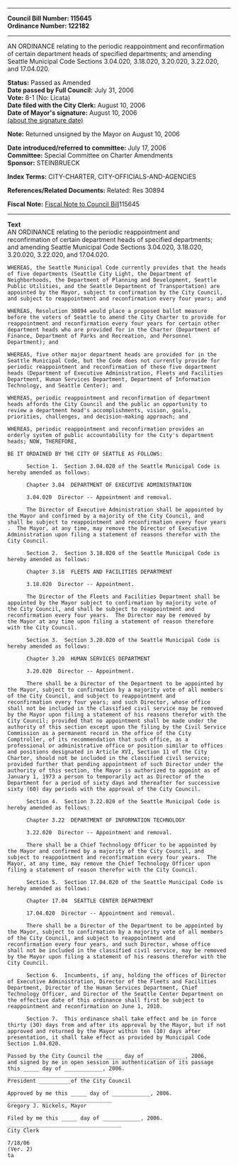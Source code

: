 * * * * *  
  
**Council Bill Number: [](#h0)[](#h2)115645**   
**Ordinance Number: 122182**  
  
* * * * *  
  
AN ORDINANCE relating to the periodic reappointment and reconfirmation of certain department heads of specified departments; and amending Seattle Municipal Code Sections 3.04.020, 3.18.020, 3.20.020, 3.22.020, and 17.04.020.  
  
**Status:** Passed as Amended   
**Date passed by Full Council:** July 31, 2006   
**Vote:** 8-1 (No: Licata)   
**Date filed with the City Clerk:** August 10, 2006   
**Date of Mayor's signature:** August 10, 2006   
[(about the signature date)](/~public/approvaldate.htm)   
  
**Note:** Returned unsigned by the Mayor on August 10, 2006  
  
  
**Date introduced/referred to committee:** July 17, 2006   
**Committee:** Special Committee on Charter Amendments   
**Sponsor:** STEINBRUECK   
  
**Index Terms:** CITY-CHARTER, CITY-OFFICIALS-AND-AGENCIES  
  
**References/Related Documents:** Related: Res 30894  
  
**Fiscal Note:** [Fiscal Note to Council Bill](http://clerk.seattle.gov/~public/fnote/115645.htm)[](#h1)[](#h3)115645  
  
* * * * *  
  
**Text**  
    AN ORDINANCE relating to the periodic reappointment and  
    reconfirmation of certain department heads of specified departments;  
    and amending Seattle Municipal Code Sections 3.04.020, 3.18.020,  
    3.20.020, 3.22.020, and 17.04.020.  
  
    WHEREAS, the Seattle Municipal Code currently provides that the heads  
    of five departments (Seattle City Light, the Department of  
    Neighborhoods, the Department of Planning and Development, Seattle  
    Public Utilities, and the Seattle Department of Transportation) are  
    appointed by the Mayor, subject to confirmation by the City Council,  
    and subject to reappointment and reconfirmation every four years; and  
  
    WHEREAS, Resolution 30894 would place a proposed ballot measure  
    before the voters of Seattle to amend the City Charter to provide for  
    reappointment and reconfirmation every four years for certain other  
    department heads who are provided for in the Charter (Department of  
    Finance, Department of Parks and Recreation, and Personnel  
    Department); and  
  
    WHEREAS, five other major department heads are provided for in the  
    Seattle Municipal Code, but the Code does not currently provide for  
    periodic reappointment and reconfirmation of these five department  
    heads (Department of Executive Administration, Fleets and Facilities  
    Department, Human Services Department, Department of Information  
    Technology, and Seattle Center); and  
  
    WHEREAS, periodic reappointment and reconfirmation of department  
    heads affords the City Council and the public an opportunity to  
    review a department head's accomplishments, vision, goals,  
    priorities, challenges, and decision-making approach; and  
  
    WHEREAS, periodic reappointment and reconfirmation provides an  
    orderly system of public accountability for the City's department  
    heads; NOW, THEREFORE,  
  
    BE IT ORDAINED BY THE CITY OF SEATTLE AS FOLLOWS:  
  
          Section 1.  Section 3.04.020 of the Seattle Municipal Code is  
    hereby amended as follows:  
  
          Chapter 3.04  DEPARTMENT OF EXECUTIVE ADMINISTRATION  
  
          3.04.020  Director -- Appointment and removal.  
  
          The Director of Executive Administration shall be appointed by  
    the Mayor and confirmed by a majority of the City Council, and  
    shall be subject to reappointment and reconfirmation every four years  
    .  The Mayor, at any time, may remove the Director of Executive  
    Administration upon filing a statement of reasons therefor with the  
    City Council.  
  
          Section 2.  Section 3.18.020 of the Seattle Municipal Code is  
    hereby amended as follows:  
  
          Chapter 3.18  FLEETS AND FACILITIES DEPARTMENT  
  
          3.18.020  Director -- Appointment.  
  
          The Director of the Fleets and Facilities Department shall be  
    appointed by the Mayor subject to confirmation by majority vote of  
    the City Council, and shall be subject to reappointment and  
    reconfirmation every four years.  The Director may be removed by  
    the Mayor at any time upon filing a statement of reason therefore  
    with the City Council.  
  
          Section 3.  Section 3.20.020 of the Seattle Municipal Code is  
    hereby amended as follows:  
  
          Chapter 3.20  HUMAN SERVICES DEPARTMENT  
  
          3.20.020  Director -- Appointment.  
  
          There shall be a Director of the Department to be appointed by  
    the Mayor, subject to confirmation by a majority vote of all members  
    of the City Council, and subject to reappointment and  
    reconfirmation every four years; and such Director, whose office  
    shall not be included in the classified civil service may be removed  
    by the Mayor upon filing a statement of his reasons therefor with the  
    City Council; provided that no appointment shall be made under the  
    authority of this section except upon the filing by the Civil Service  
    Commission as a permanent record in the office of the City  
    Comptroller, of its recommendation that such office, as a  
    professional or administrative office or position similar to offices  
    and positions designated in Article XVI, Section 11 of the City  
    Charter, should not be included in the classified civil service;  
    provided further that pending appointment of such Director under the  
    authority of this section, the Mayor is authorized to appoint as of  
    January 1, 1973 a person to temporarily act as Director of the  
    Department for a period of sixty days and thereafter for successive  
    sixty (60) day periods with the approval of the City Council.  
  
          Section 4.  Section 3.22.020 of the Seattle Municipal Code is  
    hereby amended as follows:  
  
          Chapter 3.22  DEPARTMENT OF INFORMATION TECHNOLOGY  
  
          3.22.020  Director -- Appointment and removal.  
  
          There shall be a Chief Technology Officer to be appointed by  
    the Mayor and confirmed by a majority of the City Council, and  
    subject to reappointment and reconfirmation every four years.  The  
    Mayor, at any time, may remove the Chief Technology Officer upon  
    filing a statement of reason therefor with the City Council.  
  
          Section 5.  Section 17.04.020 of the Seattle Municipal Code is  
    hereby amended as follows:  
  
          Chapter 17.04  SEATTLE CENTER DEPARTMENT  
  
          17.04.020  Director -- Appointment and removal.  
  
          There shall be a Director of the Department to be appointed by  
    the Mayor, subject to confirmation by a majority vote of all members  
    of the City Council, and subject to reappointment and  
    reconfirmation every four years, and such Director, whose office  
    shall not be included in the classified civil service, may be removed  
    by the Mayor upon filing a statement of his reasons therefor with the  
    City Council.  
  
          Section 6.  Incumbents, if any, holding the offices of Director  
    of Executive Administration, Director of the Fleets and Facilities  
    Department, Director of the Human Services Department, Chief  
    Technology Officer, and Director of the Seattle Center Department on  
    the effective date of this ordinance shall first be subject to  
    reappointment and reconfirmation on June 1, 2010.  
  
          Section 7.  This ordinance shall take effect and be in force  
    thirty (30) days from and after its approval by the Mayor, but if not  
    approved and returned by the Mayor within ten (10) days after  
    presentation, it shall take effect as provided by Municipal Code  
    Section 1.04.020.  
  
    Passed by the City Council the _____ day of ____________, 2006,  
    and signed by me in open session in authentication of its passage  
    this _____ day of ____________, 2006.  
    _________________________________  
    President __________of the City Council  
  
    Approved by me this _____ day of ____________, 2006.  
    _________________________________  
    Gregory J. Nickels, Mayor  
  
    Filed by me this _____ day of ____________, 2006.  
    ____________________________________  
    City Clerk  
  
    7/18/06  
    (Ver. 2)  
    ta  
